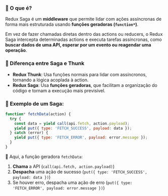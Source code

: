 ### 🔹 O que é?

Redux Saga é um **middleware** que permite lidar com ações assíncronas de forma mais estruturada usando **funções geradoras (`function*`)**.

Em vez de fazer chamadas diretas dentro das actions ou reducers, o Redux Saga intercepta determinadas actions e executa tarefas assíncronas, como **buscar dados de uma API, esperar por um evento ou reagendar uma operação**.

### 🔹 Diferença entre Saga e Thunk

- **Redux Thunk**: Usa funções normais para lidar com assíncronos, tornando a lógica acoplada à action.
- **Redux Saga**: Usa **funções geradoras**, que facilitam a organização do código e tornam a execução mais previsível.

### 🔹 Exemplo de um Saga:

```js
function* fetchData(action) {
  try {
    const data = yield call(api.fetch, action.payload);
    yield put({ type: 'FETCH_SUCCESS', payload: data });
  } catch (error) {
    yield put({ type: 'FETCH_ERROR', payload: error.message });
  }
}
```

🔹 Aqui, a função geradora `fetchData`:

1. **Chama** a API (`call(api.fetch, action.payload)`)
2. **Despacha** uma ação de sucesso (`put({ type: 'FETCH_SUCCESS', payload: data })`)
3. Se houver erro, despacha uma ação de erro (`put({ type: 'FETCH_ERROR', payload: error.message })`)
